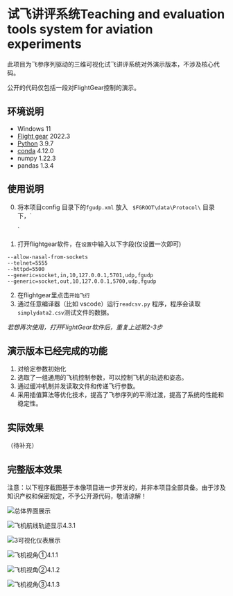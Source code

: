# 试飞讲评系统Teaching and evaluation  tools system for aviation experiments

此项目为飞参序列驱动的三维可视化试飞讲评系统对外演示版本，不涉及核心代码。

公开的代码仅包括一段对FlightGear控制的演示。

## 环境说明

- Windows 11
- [Flight gear](https://www.flightgear.org/) 2022.3
- [Python](https://www.python.org/downloads/) 3.9.7
- [conda](https://www.anaconda.com/) 4.12.0
- numpy 1.22.3
- pandas 1.3.4

## 使用说明

0. 将本项目config 目录下的`fgudp.xml` 放入 ` $FGROOT\data\Protocol\` 目录下，`

   [^$FGROOT]: 比如，你的FlightGear软件安装在C:\FlightGear\ ,那么$FGROOT就是指C:\FlightGear

   `

1. 打开flightgear软件，在`设置`中输入以下字段(仅设置一次即可)

```shell
--allow-nasal-from-sockets
--telnet=5555
--httpd=5500
--generic=socket,in,10,127.0.0.1,5701,udp,fgudp
--generic=socket,out,10,127.0.0.1,5700,udp,fgudp
```

2. 在flightgear里点击`开始飞行`
3. 通过任意编译器（比如 vscode）运行`readcsv.py` 程序，程序会读取`simplydata2.csv`测试文件的数据。

*若想再次使用，打开FlightGear软件后，重复上述第2-3步*

## 演示版本已经完成的功能

1. 对给定参数初始化
2. 选取了一组通用的飞机控制参数，可以控制飞机的轨迹和姿态。
3. 通过缓冲机制并发读取文件和传递飞行参数。
4. 采用插值算法等优化技术，提高了飞参序列的平滑过渡，提高了系统的性能和稳定性。

## 实际效果

（待补充）

## 完整版本效果

注意：以下程序截图基于本像项目进一步开发的，并非本项目全部具备。由于涉及知识产权和保密规定，不予公开源代码，敬请谅解！



![总体界面展示](D:\横向项目\遥测数据管理\电子试讲系统\github展示demo版本\SAU-Teaching_and_evaluation_tools_system_for_aviation_experiments\README.assets\总体界面展示.png)

[^图1]: 总体界面展示



![飞机航线轨迹显示4.3.1](D:\横向项目\遥测数据管理\电子试讲系统\github展示demo版本\SAU-Teaching_and_evaluation_tools_system_for_aviation_experiments\README.assets\飞机航线轨迹显示4.3.1.jpg)

[^图2]: 飞机轨迹地图展示



![3可视化仪表展示](D:\横向项目\遥测数据管理\电子试讲系统\github展示demo版本\SAU-Teaching_and_evaluation_tools_system_for_aviation_experiments\README.assets\3可视化仪表展示.jpg)

[^图3]: 仪表盘展示（这个还不完善。。。还是草稿状态）

![飞机视角①4.1.1](D:\横向项目\遥测数据管理\电子试讲系统\github展示demo版本\SAU-Teaching_and_evaluation_tools_system_for_aviation_experiments\README.assets\飞机视角①4.1.1.jpg)

[^图4]: 飞机视角展示：舱内视角



![飞机视角②4.1.2](D:\横向项目\遥测数据管理\电子试讲系统\github展示demo版本\SAU-Teaching_and_evaluation_tools_system_for_aviation_experiments\README.assets\飞机视角②4.1.2.jpg)

[^图5]: 飞机视角展示：侧面



![飞机视角③4.1.3](D:\横向项目\遥测数据管理\电子试讲系统\github展示demo版本\SAU-Teaching_and_evaluation_tools_system_for_aviation_experiments\README.assets\飞机视角③4.1.3.jpg)

[^图6]: 飞机视角展示：某一旋转角度



